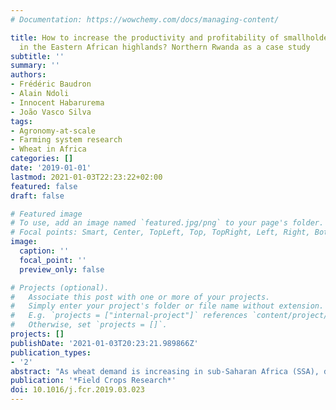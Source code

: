 ```yaml
---
# Documentation: https://wowchemy.com/docs/managing-content/

title: How to increase the productivity and profitability of smallholder rainfed wheat
  in the Eastern African highlands? Northern Rwanda as a case study
subtitle: ''
summary: ''
authors:
- Frédéric Baudron
- Alain Ndoli
- Innocent Habarurema
- João Vasco Silva
tags:
- Agronomy-at-scale
- Farming system research
- Wheat in Africa
categories: []
date: '2019-01-01'
lastmod: 2021-01-03T22:23:22+02:00
featured: false
draft: false

# Featured image
# To use, add an image named `featured.jpg/png` to your page's folder.
# Focal points: Smart, Center, TopLeft, Top, TopRight, Left, Right, BottomLeft, Bottom, BottomRight.
image:
  caption: ''
  focal_point: ''
  preview_only: false

# Projects (optional).
#   Associate this post with one or more of your projects.
#   Simply enter your project's folder or file name without extension.
#   E.g. `projects = ["internal-project"]` references `content/project/deep-learning/index.md`.
#   Otherwise, set `projects = []`.
projects: []
publishDate: '2021-01-03T20:23:21.989866Z'
publication_types:
- '2'
abstract: "As wheat demand is increasing in sub-Saharan Africa (SSA), domestic production is being encouraged. The potential to increase the productivity and profitability of wheat appears large in the region, but little is known about the concrete interventions needed to meet that potential. In this study, we selected a site in Northern Rwanda (representative of the cool humid climatic zone which accounts for most of the spring wheat production of SSA) and analysed the determinants of wheat productivity and profitability for 130 smallholder farms during two consecutive short rainy seasons, namely 2017A and 2018A (wheat is seldom grown during long rainy seasons; potato is the preferred crop then). Although wheat yields were found to be high when compared to typical yields in SSA (means of 3469 and 3052 kg ha-1 during the seasons 2017A and 2018A, respectively), large yield gaps were also found (1.977 t ha-1 on average, or 37.6% of the highest farmer's yield, defined as the average actual yields above the 90th percentile of this variable). Evidences presented in the paper suggest that wheat productivity could be increased through increased seeding rate (a 0.14% increase in wheat grain yield was found with a 1% increase in seeding rate), increased nitrogen (N) application combined with frequent weeding (a 0.02% increase in wheat grain yield was found with a 1% increase in N application and frequent weeding), and labour-saving technologies (e.g., herbicides and mechanization). If wheat profitability would also increase with frequent weeding and labour-saving technologies, it would decrease with increased input use in many cases. Indeed, seed, fertilizer and amendments represent most of the wheat production cost in the area. These results illustrate the importance of assessing the impact of narrowing the yield gap on profitability, not only productivity, as some yield-increasing technologies may not be desirable from an economic perspective. They also demonstrate that resource-saving technologies (input-saving e.g., precision agriculture, labour-saving e.g., mechanization) may be as much in demand by African smallholders as yield-increasing technologies, calling for a more balanced approach in current research and development initiatives on the continent."
publication: '*Field Crops Research*'
doi: 10.1016/j.fcr.2019.03.023
---
```

